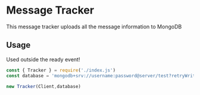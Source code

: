 # Message Tracker
This message tracker uploads all the message information to MongoDB

## Usage
Used outside the ready event!

```js
const { Tracker } = require('./index.js')
const database = 'mongodb+srv://username:password@server/test?retryWrites=true&w=majority'

new Tracker(Client,database)
```
